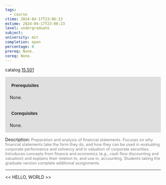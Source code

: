 ```yaml
---
tags:
  - course
ctime: 2024-04-17T23:06:23
mstime: 2024-04-17T23:06:23
level: undergraduate
subject: 
university: mit
completion: open
percentage: 0
prereq: None.
coreq: None.
---
```


catalog [15.501](http://student.mit.edu/catalog/m15b.html#15.501)

<span style="display: block; padding: 15px; background-color: rgb(100, 100, 100, 0.2);"><font id="m_prereq1184_0" style="display: block; font-family: Arial, sans-serif; font-weight: bold; padding: 5px">Prerequisites</font><br><span id="prereq1184_0">None.</span></span>
<span style="display: block; padding: 15px; background-color: rgb(100, 100, 100, 0.2);"><font id="m_coreq1184_0" style="display: block; font-family: Arial, sans-serif; font-weight: bold; padding: 5px">Corequisites</font><br><span id="coreq1184_0">None.</span></span>

<font style="">Description:</font>
<font style="color: grey; font-size: 0.8rem;">Preparation and analysis of financial statements. Focuses on why financial statements take the form they do, and how they can be used in evaluating corporate performance and solvency and in valuation of corporate securities. Introduces concepts from finance and economics (e.g., cash flow discounting and valuation) and explains their relation to, and use in, accounting. Students taking the graduate version complete additional assignments.</font>



---

<< HELLO, WORLD >>
